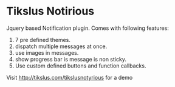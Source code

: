 Tikslus Notirious
=============

Jquery based Notification plugin.
Comes with following features:
1. 7 pre defined themes.
2. dispatch multiple messages at once.
3. use images in messages.
4. show progress bar is message is non sticky.
5. Use custom defined buttons and function callbacks. 


Visit http://tikslus.com/tikslusnotyrious for a demo
